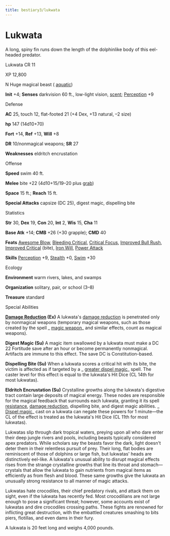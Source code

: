 ```yaml
---
title: bestiary3/lukwata
---
```

# Lukwata

A long, spiny fin runs down the length of the dolphinlike body of this eel-headed predator.

Lukwata CR 11

XP 12,800

N Huge magical beast ( [aquatic](monster_dir/creatureTypes#_aquatic-subtype))

**Init** +4; **Senses** darkvision 60 ft., low-light vision, [scent](monsters/universalMonsterRules#_scent); [Perception](skill_dir/perception#_perception) +9

Defense

**AC** 25, touch 12, flat-footed 21 (+4 Dex, +13 natural, –2 size)

**hp** 147 (14d10+70)

**Fort** +14, **Ref** +13, **Will** +8

**DR** 10/nonmagical weapons; **SR** 27

**Weaknesses** eldritch encrustation

Offense

**Speed** swim 40 ft.

**Melee** bite +22 (4d10+15/19–20 plus [grab](monster_dir/universalMonsterRules#_grab))

**Space** 15 ft.; **Reach** 15 ft.

**Special Attacks** capsize (DC 25), digest magic, dispelling bite

Statistics

**Str** 30, **Dex** 19, **Con** 20, **Int** 2, **Wis** 15, **Cha** 11

**Base Atk** +14; **CMB** +26 (+30 grapple); **CMD** 40

**Feats** [Awesome Blow](monsters/monsterFeats#_awesome-blow), [Bleeding Critical](feats#_bleeding-critical), [Critical Focus](feats#_critical-focus), [Improved Bull Rush](feats#_improved-bull-rush), [Improved Critical](feats#_improved-critical) (bite), [Iron Will](feats#_iron-will), [Power Attack](feats#_power-attack)

**Skills** [Perception](skill_dir/perception#_perception) +9, [Stealth](skills/stealth#_stealth) +0, [Swim](skill_dir/swim#_swim) +30

Ecology

**Environment** warm rivers, lakes, and swamps

**Organization** solitary, pair, or school (3–8)

**Treasure** standard

Special Abilities

**[Damage Reduction](monsters/universalMonsterRules#_damage-reduction-(ex-or-su)) (Ex)** A lukwata's [damage reduction](monster_dir/universalMonsterRules#_damage-reduction-(ex-or-su)) is penetrated only by nonmagical weapons (temporary magical weapons, such as those created by the spell _ [magic weapon](spells/magicWeapon#_magic-weapon)_ and similar effects, count as magical weapons).

**Digest Magic (Su)** A magic item swallowed by a lukwata must make a DC 22 Fortitude save after an hour or become permanently nonmagical. Artifacts are immune to this effect. The save DC is Constitution-based.

**Dispelling Bite (Su)** When a lukwata scores a critical hit with its bite, the victim is affected as if targeted by a _ [greater dispel magic](spell_dir/dispelMagic#_dispel-magic-greater)_ spell. The caster level for this effect is equal to the lukwata's Hit Dice (CL 14th for most lukwatas).

**Eldritch Encrustation (Su)** Crystalline growths along the lukwata's digestive tract contain large deposits of magical energy. These nodes are responsible for the magical feedback that surrounds each lukwata, granting it its spell [resistance](monsters/universalMonsterRules#_resistance), [damage reduction](monster_dir/universalMonsterRules#_damage-reduction-(ex-or-su)), dispelling bite, and digest magic abilities. _ [Dispel magic](spells/dispelMagic#_dispel-magic)_ cast on a lukwata can negate these powers for 1 minute—the CL of the effect is treated as the lukwata's Hit Dice (CL 11th for most lukwatas).

Lukwatas slip through dark tropical waters, preying upon all who dare enter their deep jungle rivers and pools, including beasts typically considered apex predators. While scholars say the beasts favor the dark, light doesn't deter them in their relentless pursuit of prey. Their long, flat bodies are reminiscent of those of dolphins or large fish, but lukwatas' heads are distinctively eel-like. A lukwata's unusual ability to disrupt magical effects rises from the strange crystalline growths that line its throat and stomach—crystals that allow the lukwata to gain nutrients from magical items as efficiently as from flesh and blood. These same growths give the lukwata an unusually strong resistance to all manner of magic attacks.

Lukwatas hate crocodiles, their chief predatory rivals, and attack them on sight, even if the lukwata has recently fed. Most crocodilians are not large enough to pose a significant threat; however, some accounts exist of lukwatas and dire crocodiles crossing paths. These fights are renowned for inflicting great destruction, with the embattled creatures smashing to bits piers, flotillas, and even dams in their fury.

A lukwata is 20 feet long and weighs 4,000 pounds.

